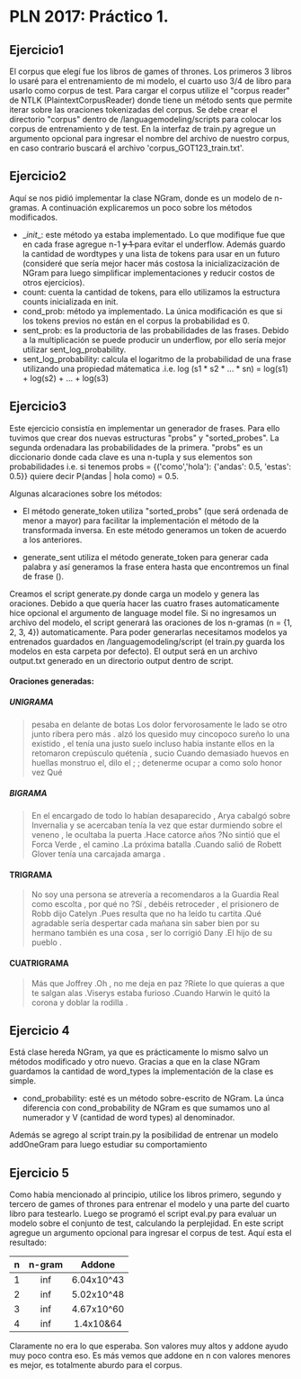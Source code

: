 PLN 2017: Práctico 1.
=====================

Ejercicio1
----------
El corpus que elegí fue los libros de games of thrones. Los primeros 3 libros lo usaré para el entrenamiento de mi modelo, el cuarto uso 3/4 de libro para usarlo como corpus de test.
Para cargar el corpus utilize el "corpus reader" de NTLK (PlaintextCorpusReader) donde tiene un método sents que permite iterar sobre las oraciones tokenizadas del corpus.
Se debe crear el directorio "corpus" dentro de /languagemodeling/scripts para colocar los corpus de entrenamiento y de test. En la interfaz de train.py agregue un argumento opcional para ingresar el nombre del archivo de nuestro corpus, en caso contrario buscará el archivo 'corpus_GOT123_train.txt'.

Ejercicio2
----------

Aquí se nos pidió implementar la clase NGram, donde es un modelo de n-gramas. A continuación explicaremos un poco sobre los métodos modificados.
- \__init__: este método ya estaba implementado. Lo que modifique fue que en cada frase agregue n-1 <s> y 1 </s> para evitar el underflow. Además guardo la cantidad de wordtypes y una lista de tokens para usar en un futuro (consideré que sería mejor hacer más costosa la inicializacización de NGram para luego simplificar implementaciones y reducir costos de otros ejercicios).
- count: cuenta la cantidad de tokens, para ello utilizamos la estructura counts inicializada en init.
- cond_prob: método ya implementado. La única modificación es que si los tokens previos no están en el corpus la probabilidad es 0.
- sent_prob: es la productoria de las probabilidades de las frases. Debido a la multiplicación se puede producir un underflow, por ello sería mejor utilizar sent_log_probability.
- sent_log_probability: calcula el logaritmo de la probabilidad de una frase utilizando una propiedad mátematica .i.e.
    log (s1 * s2 * ... * sn) = log(s1) + log(s2) + ... + log(s3)

Ejercicio3
----------
Este ejercicio consistía en implementar un generador de frases. Para ello tuvimos que crear dos nuevas estructuras "probs" y "sorted_probes". La segunda ordenadara las probabilidades de la primera. "probs" es un diccionario donde cada clave es una n-tupla y sus elementos son probabilidades i.e. si tenemos
probs = {('como','hola'): {'andas': 0.5, 'estas': 0.5}} quiere decir P(andas | hola como) = 0.5.

Algunas alcaraciones sobre los métodos:
- El método generate_token utiliza "sorted_probs" (que será ordenada de menor a mayor) para facilitar la implementación el método de la transformada inversa. En este método generamos un token de acuerdo a los anteriores.

- generate_sent utiliza el método generate_token para generar cada palabra y así generamos la frase entera hasta que encontremos un final de frase (</s>).

Creamos el script generate.py donde carga un modelo y genera las oraciones. Debido a que quería hacer las cuatro frases automaticamente hice opcional el argumento de language model file. Si no  ingresamos un archivo del modelo, el script generará las oraciones de los n-gramas (n = {1, 2, 3, 4}) automaticamente. Para poder generarlas necesitamos modelos ya entrenados guardados en /languagemodeling/script (el train.py guarda los modelos en esta carpeta por defecto). El output será en un archivo output.txt generado en un directorio output dentro de script.

#### Oraciones generadas:
##### UNIGRAMA
>pesaba en delante de botas Los dolor fervorosamente le lado se otro junto ribera pero más . alzó los quesido muy cincopoco sureño lo una existido , el tenía una justo suelo incluso había instante ellos en la retomaron crepúsculo quétenía , sucio Cuando demasiado huevos en huellas monstruo el, dilo el ; ; detenerme ocupar a como solo honor vez Qué

##### BIGRAMA
> En el encargado de todo lo habían desaparecido , Arya cabalgó sobre Invernalia y se acercaban tenía la vez que estar durmiendo sobre el veneno , le ocultaba la puerta .Hace catorce años ?No sintió que el Forca Verde , el camino .La próxima batalla .Cuando salió de Robett Glover tenía una carcajada amarga .

#### TRIGRAMA
> No soy una persona se atrevería a recomendaros a la Guardia Real como escolta , por qué no ?Sí , debéis retroceder , el prisionero de Robb dijo Catelyn .Pues resulta que no ha leído tu cartita .Qué agradable sería despertar cada mañana sin saber bien por su hermano también es una cosa , ser lo corrigió Dany .El hijo de su pueblo .

#### CUATRIGRAMA
> Más que Joffrey .Oh , no me deja en paz ?Ríete lo que quieras a que te salgan alas .Viserys estaba furioso .Cuando Harwin le quitó la corona y doblar la rodilla .

Ejercicio 4
-----------
Está clase hereda NGram, ya que es prácticamente lo mismo salvo un métodos modificado y otro nuevo. Gracias a que en la clase NGram guardamos la cantidad de word_types la implementación de la clase es simple.

- cond_probability: esté es un método sobre-escrito de NGram. La únca diferencia con cond_probability de NGram es que sumamos uno al numerador y V (cantidad de word types) al denominador.

Además se agrego al script train.py la posibilidad de entrenar un modelo addOneGram para luego estudiar su comportamiento

Ejercicio 5
-----------
Como había mencionado al principio, utilice los libros primero, segundo y tercero de games of thrones para entrenar el modelo y una parte del cuarto libro para testearlo. Luego se programó el script eval.py para evaluar un modelo sobre el conjunto de test, calculando la perplejidad. En este script agregue un argumento opcional para ingresar el corpus de test.
Aquí esta el resultado:

| n | n-gram |   Addone   |
|:-:|:------:|:----------:|
| 1 | inf    | 6.04x10^43 |
| 2 | inf    | 5.02x10^48 |
| 3 | inf    | 4.67x10^60 |
| 4 | inf    | 1.4x10&64  |

Claramente no era lo que esperaba. Son valores muy altos y addone ayudo muy poco contra eso. Es más vemos que addone en n con valores menores es mejor, es totalmente aburdo para el corpus.
